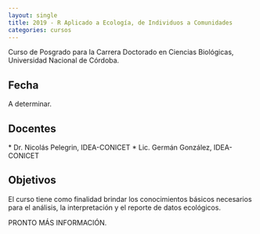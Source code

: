 ```yaml
---
layout: single
title: 2019 - R Aplicado a Ecología, de Individuos a Comunidades
categories: cursos
---
```


Curso de Posgrado para la Carrera Doctorado en Ciencias Biológicas, Universidad Nacional de Córdoba.
<!--more-->

<h2>Fecha</h2>
A determinar.

<h2>Docentes</h2>
* Dr. Nicolás Pelegrin, IDEA-CONICET
* Lic. Germán González, IDEA-CONICET

<h2>Objetivos</h2>
El curso tiene como finalidad brindar los conocimientos básicos necesarios para el análisis, la interpretación y el reporte de datos ecológicos.


PRONTO MÁS INFORMACIÓN.
